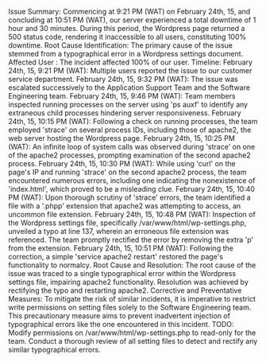 

Issue Summary:
Commencing at 9:21 PM (WAT) on February 24th, 15, and concluding at 10:51 PM (WAT), our server experienced a total downtime of 1 hour and 30 minutes. During this period, the Wordpress page returned a 500 status code, rendering it inaccessible to all users, constituting 100% downtime.
Root Cause Identification: The primary cause of the issue stemmed from a typographical error in a Wordpress settings document.
Affected User : The incident affected 100% of our user.
Timeline:
February 24th, 15, 9:21 PM (WAT): Multiple users reported the issue to our customer service department.
February 24th, 15, 9:32 PM (WAT): The issue was escalated successively to the Application Support Team and the Software Engineering team.
February 24th, 15, 9:46 PM (WAT): Team members inspected running processes on the server using 'ps auxf' to identify any extraneous child processes hindering server responsiveness.
February 24th, 15, 10:15 PM (WAT): Following a check on running processes, the team employed 'strace' on several process IDs, including those of apache2, the web server hosting the Wordpress page.
February 24th, 15, 10:25 PM (WAT): An infinite loop of system calls was observed during 'strace' on one of the apache2 processes, prompting examination of the second apache2 process.
February 24th, 15, 10:30 PM (WAT): While using 'curl' on the page's IP and running 'strace' on the second apache2 process, the team encountered numerous errors, including one indicating the nonexistence of 'index.html', which proved to be a misleading clue.
February 24th, 15, 10:40 PM (WAT): Upon thorough scrutiny of 'strace' errors, the team identified a file with a '.phpp' extension that apache2 was attempting to access, an uncommon file extension.
February 24th, 15, 10:48 PM (WAT): Inspection of the Wordpress settings file, specifically /var/www/html/wp-settings.php, unveiled a typo at line 137, wherein an erroneous file extension was referenced. The team promptly rectified the error by removing the extra 'p' from the extension.
February 24th, 15, 10:51 PM (WAT): Following the correction, a simple 'service apache2 restart' restored the page's functionality to normalcy.
Root Cause and Resolution:
The root cause of the issue was traced to a single typographical error within the Wordpress settings file, impairing apache2 functionality. Resolution was achieved by rectifying the typo and restarting apache2.
Corrective and Preventative Measures:
To mitigate the risk of similar incidents, it is imperative to restrict write permissions on setting files solely to the Software Engineering team. This precautionary measure aims to prevent inadvertent injection of typographical errors like the one encountered in this incident.
TODO:
Modify permissions on /var/www/html/wp-settings.php to read-only for the team.
Conduct a thorough review of all setting files to detect and rectify any similar typographical errors.
